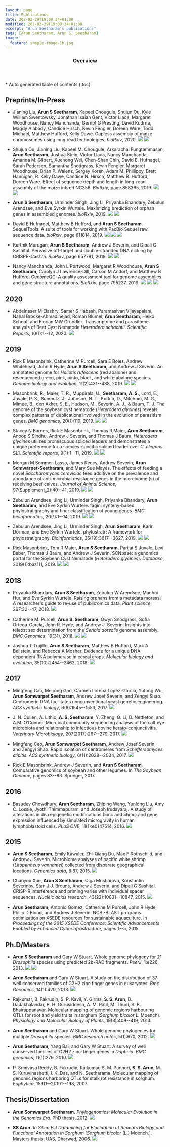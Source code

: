 ```yaml
---
layout: page
title: Publications
date: 202-02-29T19:09:34+01:00
modified: 202-02-29T19:09:34+01:00
excerpt: "Arun Seetharam's publications"
tags: [Arun Seetharam, Arun S. Seetharam]
image:
  feature: sample-image-1b.jpg
---
```


<span id='badgeCont419579' style='width:126px'>
<script src='http://labs.researcherid.com/mashlets?el=badgeCont419579&mashlet=badge&showTitle=false&className=a&rid=B-8899-2015'>
</script>
</span>
<section id="table-of-contents" class="toc">
  <header>
    <h3>Overview</h3>
  </header>
<div id="drawer" markdown="1">
*  Auto generated table of contents
{:toc}
</div>
</section><!-- /#table-of-contents -->

## Preprints/In-Press



- Jianing Liu, **Arun S Seetharam**, Kapeel Chougule, Shujun Ou, Kyle William Swentowsky, Jonathan Isaiah Gent, Victor Llaca, Margaret Woodhouse, Nancy Manchanda, Gernot G Presting, David Kudrna, Magdy Alabady, Candice Hirsch, Kevin Fengler, Doreen Ware, Todd Michael, Matthew Hufford, Kelly Dawe. Gapless assembly of maize chromosomes using long read technologies. _bioRxiv_, 2020.
[<img src="https://img.shields.io/badge/-Open_Access-blue?style=flat&logo=Open-Access"/>]()
[<img src="https://img.shields.io/badge/-GitHub-black?style=flat&logo=github"/>]()


- Shujun Ou, Jianing Liu, Kapeel M. Chougule, Arkarachai Fungtammasan, **Arun Seetharam**, Joshua Stein, Victor Llaca, Nancy Manchanda, Amanda M. Gilbert, Xuehong Wei, Chen-Shan Chin, David E. Hufnagel, Sarah Pedersen, Samantha Snodgrass, Kevin Fengler, Margaret Woodhouse, Brian P. Walenz, Sergey Koren, Adam M. Phillippy, Brett Hannigan, R. Kelly Dawe, Candice N. Hirsch, Matthew B. Hufford, Doreen Ware. Effect of sequence depth and length in long-read assembly of the maize inbred NC358. _BioRxiv_, page 858365, 2019.
[<img src="https://img.shields.io/badge/-Open_Access-blue?style=flat&logo=Open-Access"/>]()
[<img src="https://img.shields.io/badge/-GitHub-black?style=flat&logo=github"/>]()


- **Arun S Seetharam**, Urminder Singh, Jing Li, Priyanka Bhandary, Zebulun Arendsee, and Eve Syrkin Wurtele. Maximizing prediction of orphan genes in assembled genomes. _bioRxiv_, 2019.
[<img src="https://img.shields.io/badge/-Open_Access-blue?style=flat&logo=Open-Access"/>]()
[<img src="https://img.shields.io/badge/-GitHub-black?style=flat&logo=github"/>]()

- David E Hufnagel, Matthew B Hufford, and **Arun S Seetharam**. SequelTools: A suite of tools for working with PacBio Sequel raw sequence data. _bioRxiv_, page 611814, 2019.
[<img src="https://img.shields.io/badge/-Open_Access-blue?style=flat&logo=Open-Access"/>]()
[<img src="https://img.shields.io/badge/-GitHub-black?style=flat&logo=github"/>]()
[<img src="https://img.shields.io/badge/-python-lightblue?style=flat&logo=python"/>]()



- Karthik Murugan, **Arun S Seetharam**, Andrew J Severin, and Dipali G Sashital. Pervasive off-target and double-stranded DNA nicking by CRISPR-Cas12a. _BioRxiv_, page 657791, 2019.
[<img src="https://img.shields.io/badge/-Open_Access-blue?style=flat&logo=Open-Access"/>]()
[<img src="https://img.shields.io/badge/-GitHub-black?style=flat&logo=github"/>]()

- Nancy Manchanda, John L Portwood, Margaret R Woodhouse, **Arun S Seetharam**, Carolyn J Lawrence-Dill, Carson M Andorf, and Matthew B Hufford. GenomeQC: A quality assessment tool for genome assemblies and gene structure annotations. _BioRxiv_, page 795237, 2019.
[<img src="https://img.shields.io/badge/-Open_Access-blue?style=flat&logo=Open-Access"/>](https://doi.org/10.1101/795237)
[<img src="https://img.shields.io/badge/-GitHub-black?style=flat&logo=github"/>](https://github.com/HuffordLab/GenomeQC)
[<img src="https://img.shields.io/badge/GenomeQC-yellow?style=flat"/>](https://genomeqc.maizegdb.org/)



## 2020

- Abdelnaser M Elashry, Samer S Habash, Paramasivan Vijayapalani, Nahal Brocke-Ahmadinejad, Roman Blümel, **Arun Seetharam**, Heiko Schoof, and Florian MW Grundler. Transcriptome and parasitome analysis of Beet Cyst Nematode _Heterodera schachtii_. _Scientific Reports_, 10(1):1--12, 2020. [<img src="https://img.shields.io/badge/-Open_Access-blue?style=flat&logo=Open-Access"/>]()


## 2019

- Rick E Masonbrink, Catherine M Purcell, Sara E Boles, Andrew Whitehead, John R Hyde, **Arun S Seetharam**, and Andrew J Severin. An annotated genome for _Haliotis rufescens_ (red abalone) and resequenced green, pink, pinto, black, and white abalone species. _Genome biology and evolution_, 11(2):431--438, 2019.
[<img src="https://img.shields.io/badge/-Open_Access-blue?style=flat&logo=Open-Access"/>]()
[<img src="https://img.shields.io/badge/-GitHub-black?style=flat&logo=github"/>]()

- Masonbrink, R., Maier, T. R., Muppirala, U., **Seetharam, A. S.**, Lord, E., Juvale, P. S., Schmutz, J., Johnson, N. T., Korkin, D., Mitchum, M. G., Mimee, B., den Akker, S. E., Hudson, M., Severin, A. J., & Baum, T. J. The genome of the soybean cyst nematode (_Heterodera glycines_) reveals complex patterns of duplications involved in the evolution of parasitism genes. _BMC genomics_, 20(1):119, 2019.
[<img src="https://img.shields.io/badge/-Open_Access-blue?style=flat&logo=Open-Access"/>]()
[<img src="https://img.shields.io/badge/-GitHub-black?style=flat&logo=github"/>]()

- Stacey N Barnes, Rick E Masonbrink, Thomas R Maier, **Arun Seetharam**, Anoop S Sindhu, Andrew J Severin, and Thomas J Baum. _Heterodera glycines_ utilizes promiscuous spliced leaders and demonstrates a unique preference for a species-specific spliced leader over _C. elegans_ SL1. _Scientific reports_, 9(1):1--11, 2019.
[<img src="https://img.shields.io/badge/-Open_Access-blue?style=flat&logo=Open-Access"/>]()
[<img src="https://img.shields.io/badge/-GitHub-black?style=flat&logo=github"/>]()

- Morgan M Sommer-Lassa, James Reecy, Andrew Severin, **Arun Somwarpet-Seetharam**, and Mary Sue Mayes. The effects of feeding a novel _Saccharomyces cerevisiae_ feed additive on the prevalence and abundance of anti-microbial resistance genes in the microbiome (s) of receiving beef calves. _Journal of Animal Science_, 97(Supplement\_2):40--41, 2019.
[<img src="https://img.shields.io/badge/-Open_Access-blue?style=flat&logo=Open-Access"/>]()
[<img src="https://img.shields.io/badge/-GitHub-black?style=flat&logo=github"/>]()

- Zebulun Arendsee, Jing Li, Urminder Singh, Priyanka Bhandary, **Arun Seetharam**, and Eve Syrkin Wurtele. fagin: synteny-based phylostratigraphy and finer classification of young genes. _BMC bioinformatics_, 20(1):1--14, 2019.
[<img src="https://img.shields.io/badge/-Open_Access-blue?style=flat&logo=Open-Access"/>]()
[<img src="https://img.shields.io/badge/-GitHub-black?style=flat&logo=github"/>]()


- Zebulun Arendsee, Jing Li, Urminder Singh, **Arun Seetharam**, Karin Dorman, and Eve Syrkin Wurtele. phylostratr: A framework for phylostratigraphy. _Bioinformatics_, 35(19):3617--3627, 2019.
[<img src="https://img.shields.io/badge/-Open_Access-blue?style=flat&logo=Open-Access"/>]()
[<img src="https://img.shields.io/badge/-GitHub-black?style=flat&logo=github"/>]()


- Rick Masonbrink, Tom R Maier, **Arun S Seetharam**, Parijat S Juvale, Levi Baber, Thomas J Baum, and Andrew J Severin. SCNbase: a genomics portal for the Soybean Cyst Nematode (_Heterodera glycines_). _Database_, 2019(1):baz111, 2019.
[<img src="https://img.shields.io/badge/-Open_Access-blue?style=flat&logo=Open-Access"/>]()
[<img src="https://img.shields.io/badge/-GitHub-black?style=flat&logo=github"/>]()

## 2018

- Priyanka Bhandary, **Arun S Seetharam**, Zebulun W Arendsee, Manhoi Hur, and Eve Syrkin Wurtele. Raising orphans from a metadata morass: A researcher's guide to re-use of public’omics data. _Plant science_, 267:32--47, 2018.
[<img src="https://img.shields.io/badge/-Open_Access-blue?style=flat&logo=Open-Access"/>]()

- Catherine M. Purcell, **Arun S. Seetharam**, Owyn Snodgrass, Sofia Ortega-García, John R. Hyde, and Andrew J. Severin. Insights into teleost sex determination from the _Seriola dorsalis_ genome assembly. _BMC Genomics_, 19(31), 2018.
[<img src="https://img.shields.io/badge/-Open_Access-blue?style=flat&logo=Open-Access"/>]()
[<img src="https://img.shields.io/badge/-GitHub-black?style=flat&logo=github"/>]()


- Joshua T Trujillo, **Arun S Seetharam**, Matthew B Hufford, Mark A Beilstein, and Rebecca A Mosher. Evidence for a unique DNA-dependent RNA polymerase in cereal crops. _Molecular biology and evolution_, 35(10):2454--2462, 2018.
[<img src="https://img.shields.io/badge/-Open_Access-blue?style=flat&logo=Open-Access"/>]()


## 2017

- Mingfeng Cao, Meirong Gao, Carmen Lorena Lopez-Garcia, Yutong Wu, **Arun Somwarpet Seetharam**, Andrew Josef Severin, and Zengyi Shao. Centromeric DNA facilitates nonconventional yeast genetic engineering. _ACS synthetic biology_, 6(8):1545--1553, 2017.
[<img src="https://img.shields.io/badge/-Open_Access-blue?style=flat&logo=Open-Access"/>]()

- J. N. Cullen, A. Lithio, **A. S. Seetharam**, Y. Zheng, G. Li, D. Nettleton, and A.M. O’Connor. Microbial community sequencing analysis of the calf eye microbiota and relationship to infectious bovine kerato-conjunctivitis. _Veterinary Microbiology_, 207(2017):267--279, 2017.
[<img src="https://img.shields.io/badge/-Open_Access-blue?style=flat&logo=Open-Access"/>]()


- Mingfeng Cao, **Arun Somwarpet Seetharam**, Andrew Josef Severin, and Zengyi Shao. Rapid isolation of centromeres from _Scheffersomyces stipitis_. _ACS synthetic biology_, 6(11):2028--2034, 2017.
[<img src="https://img.shields.io/badge/-Open_Access-blue?style=flat&logo=Open-Access"/>]()


- Rick E Masonbrink, Andrew J Severin, and **Arun S Seetharam**. Comparative genomics of soybean and other legumes. In _The Soybean Genome_, pages 83--93. Springer, 2017.



## 2016

- Basudev Chowdhury, **Arun Seetharam**, Zhiping Wang, Yunlong Liu, Amy C. Lossie, Jyothi Thimmapuram, and Joseph Irudayaraj. A study of alterations in dna epigenetic modifications (5mc and 5hmc) and gene expression influenced by simulated microgravity in human lymphoblastoid cells. _PLoS ONE_, 11(1):e0147514, 2016.
[<img src="https://img.shields.io/badge/-Open_Access-blue?style=flat&logo=Open-Access"/>]()


## 2015

- **Arun S Seetharam**, Emily Kawaler, Zhi-Qiang Du, Max F Rothschild, and Andrew J Severin. Microbiome analyses of pacific white shrimp (_Litopenaeus vannamei_) collected from disparate geographical locations. _Genomics data_, 6:67, 2015.
[<img src="https://img.shields.io/badge/-Open_Access-blue?style=flat&logo=Open-Access"/>]()


- Chaoyou Xue, **Arun S Seetharam**, Olga Musharova, Konstantin Severinov, Stan J J. Brouns, Andrew J Severin, and Dipali G Sashital. CRISP-R interference and priming varies with individual spacer sequences. _Nucleic acids research_, 43(22):10831--10847, 2015.
[<img src="https://img.shields.io/badge/-Open_Access-blue?style=flat&logo=Open-Access"/>]()


- **Arun Seetharam**, Antonio Gomez, Catherine M Purcell, John R Hyde, Philip D Blood, and Andrew J Severin. NCBI-BLAST programs optimization on XSEDE resources for sustainable aquaculture. In _Proceedings of the 2015 XSEDE Conference: Scientific Advancements Enabled by Enhanced Cyberinfrastructure_, pages 1--5, 2015.


## Ph.D/Masters

- **Arun S Seetharam** and Gary W Stuart. Whole genome phylogeny for 21 _Drosophila_ species using predicted 2b-RAD fragments. _PeerJ_, 1:e226, 2013.
[<img src="https://img.shields.io/badge/-Open_Access-blue?style=flat&logo=Open-Access"/>]()
[<img src="https://img.shields.io/badge/-GitHub-black?style=flat&logo=github"/>]()

- **Arun Seetharam** and Gary W Stuart. A study on the distribution of 37 well conserved families of C2H2 zinc finger genes in eukaryotes. _Bmc Genomics_, 14(1):420, 2013.
[<img src="https://img.shields.io/badge/-Open_Access-blue?style=flat&logo=Open-Access"/>]()


- Rajkumar, B. Fakrudin, S. P. Kavil, Y. Girma, **S. S. Arun**, D. Dadakhalandar, B. H. Gurusiddesh, A. M. Patil, M. Thudi, S. B. Bhairappanavar.  Molecular mapping of genomic regions harbouring QTLs for root and yield traits in sorghum (_Sorghum bicolor_ L. Moench). _Physiology and Molecular Biology of Plants_, 19(3):409--419, 2013.

- **Arun Seetharam** and Gary W Stuart. Whole genome phylogenies for multiple _Drosophila_ species. _BMC research notes_, 5(1):670, 2012.
[<img src="https://img.shields.io/badge/-Open_Access-blue?style=flat&logo=Open-Access"/>]()


- **Arun Seetharam**, Yang Bai, and Gary W Stuart. A survey of well conserved families of C2H2 zinc-finger genes in _Daphnia_. _BMC genomics_, 11(1):276, 2010.
[<img src="https://img.shields.io/badge/-Open_Access-blue?style=flat&logo=Open-Access"/>]()


- P. Srinivasa Reddy, B. Fakrudin, Rajkumar, S. M. Punnuri, **S. S. Arun**, M. S. Kuruvinashetti, I. K. Das, and N. Seetharama. Molecular mapping of genomic regions harboring QTLs for stalk rot resistance in sorghum. _Euphytica_, 159(1--2):191--198, 2007.


## Thesis/Dissertation

-  **Arun Somwarpet Seetharam.** _Phylogenomics: Molecular Evolution in the Genomics Era_. PhD thesis, 2012.
[<img src="https://img.shields.io/badge/-get_pdf-gray?style=flat&logo=Adobe-Acrobat-Reader"/>](/publications/pdf/arun-seetharam-phd-thesis.pdf)

- **SS Arun.** _In Silico Est Datamining for Elucidation of Repeats Biology and Functional Annotation in Sorghum_ [_Sorghum bicolor_ (L.) Moench.]. Masters thesis, UAS, Dharwad, 2006.
[<img src="https://img.shields.io/badge/-get_pdf-gray?style=flat&logo=Adobe-Acrobat-Reader"/>](/publications/pdf/arun-seetharam-msc-thesis.pdf)
